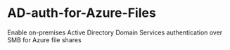 # AD-auth-for-Azure-Files
Enable on-premises Active Directory Domain Services authentication over SMB for Azure file shares
